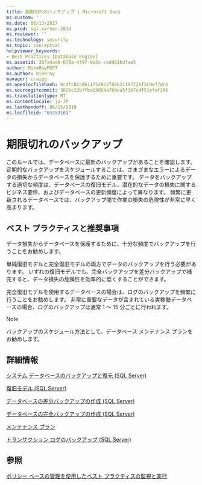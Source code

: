 ```yaml
---
title: 期限切れのバックアップ | Microsoft Docs
ms.custom: ''
ms.date: 06/13/2017
ms.prod: sql-server-2014
ms.reviewer: ''
ms.technology: security
ms.topic: conceptual
helpviewer_keywords:
- Best Practices [Database Engine]
ms.assetid: 307a4ad0-675a-4f97-9a3c-cedd61bdfae5
author: MikeRayMSFT
ms.author: mikeray
manager: craigg
ms.openlocfilehash: bcdfc02c06117529c2f09621197728f3c9e77dc1
ms.sourcegitcommit: 3026c22b7fba19059a769ea5f367c4f51efaf286
ms.translationtype: MT
ms.contentlocale: ja-JP
ms.lasthandoff: 06/15/2019
ms.locfileid: "63253161"
---
```

# <a name="outdated-backup"></a>期限切れのバックアップ
  このルールでは、データベースに最新のバックアップがあることを確認します。 定期的なバックアップをスケジュールすることは、さまざまなエラーによるデータの損失からデータベースを保護するために重要です。 データをバックアップする適切な頻度は、データベースの復旧モデル、潜在的なデータの損失に関するビジネス要件、およびデータベースの更新頻度によって異なります。 頻繁に更新されるデータベースでは、バックアップ間で作業の損失の危険性が非常に早く高まります。  
  
## <a name="best-practices-recommendations"></a>ベスト プラクティスと推奨事項  
 データ損失からデータベースを保護するために、十分な頻度でバックアップを行うことをお勧めします。  
  
 単純復旧モデルと完全復旧モデルの両方でデータのバックアップを行う必要があります。 いずれの復旧モデルでも、完全バックアップを差分バックアップで補完すると、データ損失の危険性を効率的に低くすることができます。  
  
 完全復旧モデルを使用するデータベースの場合は、ログのバックアップを頻繁に行うことをお勧めします。 非常に重要なデータが含まれている実稼働データベースの場合、ログのバックアップは通常 1 ～ 15 分ごとに行われます。  
  
> [!NOTE]  
>  バックアップのスケジュール方法として、データベース メンテナンス プランをお勧めします。  
  
## <a name="for-more-information"></a>詳細情報  
 [システム データベースのバックアップと復元 &#40;SQL Server&#41;](../backup-restore/back-up-and-restore-of-system-databases-sql-server.md)  
  
 [復旧モデル &#40;SQL Server&#41;](../backup-restore/recovery-models-sql-server.md)  
  
 [データベースの差分バックアップの作成 &#40;SQL Server&#41;](../backup-restore/create-a-differential-database-backup-sql-server.md)  
  
 [データベースの完全バックアップの作成 &#40;SQL Server&#41;](../backup-restore/create-a-full-database-backup-sql-server.md)  
  
 [メンテナンス プラン](../maintenance-plans/maintenance-plans.md)  
  
 [トランザクション ログのバックアップ &#40;SQL Server&#41;](../backup-restore/transaction-log-backups-sql-server.md)  
  
## <a name="see-also"></a>参照  
 [ポリシー ベースの管理を使用したベスト プラクティスの監視と実行](monitor-and-enforce-best-practices-by-using-policy-based-management.md)  
  
  
